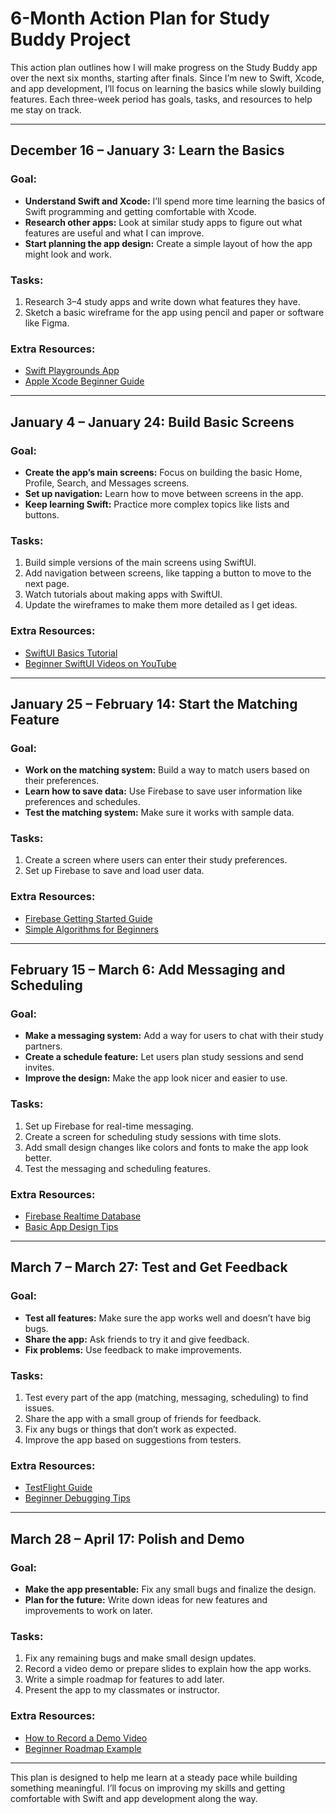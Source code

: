 # 6-Month Action Plan for Study Buddy Project

This action plan outlines how I will make progress on the Study Buddy app over the next six months, starting after finals. Since I’m new to Swift, Xcode, and app development, I’ll focus on learning the basics while slowly building features. Each three-week period has goals, tasks, and resources to help me stay on track.

---

## **December 16 – January 3: Learn the Basics**

### **Goal:**
- **Understand Swift and Xcode:** I’ll spend more time learning the basics of Swift programming and getting comfortable with Xcode.  
- **Research other apps:** Look at similar study apps to figure out what features are useful and what I can improve.  
- **Start planning the app design:** Create a simple layout of how the app might look and work.

### **Tasks:**  
1. Research 3–4 study apps and write down what features they have.  
2. Sketch a basic wireframe for the app using pencil and paper or software like Figma.  

### **Extra Resources:**
- [Swift Playgrounds App](https://apps.apple.com/us/app/swift-playgrounds/id908519492)  
- [Apple Xcode Beginner Guide](https://developer.apple.com/xcode/)  

---

## **January 4 – January 24: Build Basic Screens**

### **Goal:**
- **Create the app’s main screens:** Focus on building the basic Home, Profile, Search, and Messages screens.  
- **Set up navigation:** Learn how to move between screens in the app.  
- **Keep learning Swift:** Practice more complex topics like lists and buttons.  

### **Tasks:**
1. Build simple versions of the main screens using SwiftUI.  
2. Add navigation between screens, like tapping a button to move to the next page.  
3. Watch tutorials about making apps with SwiftUI.  
4. Update the wireframes to make them more detailed as I get ideas.  

### **Extra Resources:**
- [SwiftUI Basics Tutorial](https://developer.apple.com/tutorials/swiftui)  
- [Beginner SwiftUI Videos on YouTube](https://www.youtube.com/results?search_query=swiftui+beginner+tutorial)  

---

## **January 25 – February 14: Start the Matching Feature**

### **Goal:**
- **Work on the matching system:** Build a way to match users based on their preferences.  
- **Learn how to save data:** Use Firebase to save user information like preferences and schedules.  
- **Test the matching system:** Make sure it works with sample data.  

### **Tasks:**
1. Create a screen where users can enter their study preferences.  
2. Set up Firebase to save and load user data.  

### **Extra Resources:**
- [Firebase Getting Started Guide](https://firebase.google.com/docs)  
- [Simple Algorithms for Beginners](https://www.khanacademy.org/computing/computer-science/algorithms)  

---

## **February 15 – March 6: Add Messaging and Scheduling**

### **Goal:**
- **Make a messaging system:** Add a way for users to chat with their study partners.  
- **Create a schedule feature:** Let users plan study sessions and send invites.  
- **Improve the design:** Make the app look nicer and easier to use.

### **Tasks:**
1. Set up Firebase for real-time messaging.  
2. Create a screen for scheduling study sessions with time slots.  
3. Add small design changes like colors and fonts to make the app look better.  
4. Test the messaging and scheduling features.  

### **Extra Resources:**
- [Firebase Realtime Database](https://firebase.google.com/docs/database)  
- [Basic App Design Tips](https://uxdesign.cc/basic-ui-ux-tips-for-beginners-3b17741c4a6f)  

---

## **March 7 – March 27: Test and Get Feedback**

### **Goal:**
- **Test all features:** Make sure the app works well and doesn’t have big bugs.  
- **Share the app:** Ask friends to try it and give feedback.  
- **Fix problems:** Use feedback to make improvements.  

### **Tasks:**
1. Test every part of the app (matching, messaging, scheduling) to find issues.  
2. Share the app with a small group of friends for feedback.  
3. Fix any bugs or things that don’t work as expected.  
4. Improve the app based on suggestions from testers.  

### **Extra Resources:**
- [TestFlight Guide](https://developer.apple.com/testflight/)  
- [Beginner Debugging Tips](https://www.freecodecamp.org/news/how-to-debug-your-code/)  

---

## **March 28 – April 17: Polish and Demo**

### **Goal:**
- **Make the app presentable:** Fix any small bugs and finalize the design.  
- **Plan for the future:** Write down ideas for new features and improvements to work on later.  

### **Tasks:**
1. Fix any remaining bugs and make small design updates.  
2. Record a video demo or prepare slides to explain how the app works.  
3. Write a simple roadmap for features to add later.  
4. Present the app to my classmates or instructor.  

### **Extra Resources:**
- [How to Record a Demo Video](https://www.techsmith.com/blog/how-to-make-a-demo-video/)  
- [Beginner Roadmap Example](https://medium.com/swlh/roadmaps-for-dummies-728303e1f8f1)  

---

This plan is designed to help me learn at a steady pace while building something meaningful. I’ll focus on improving my skills and getting comfortable with Swift and app development along the way.
